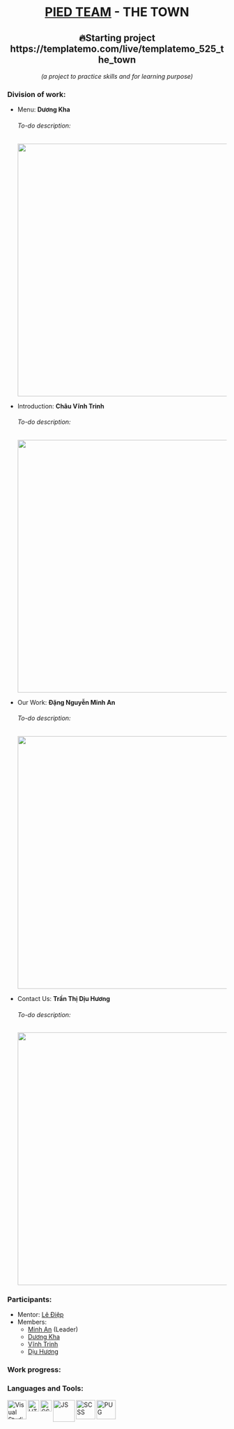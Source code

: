 <h1 align="center"> <a href="https://www.facebook.com/groups/318166702534463">PIED TEAM</a> - THE TOWN </h1>           
<h2 align="center"> 🔥Starting project https://templatemo.com/live/templatemo_525_the_town </h2>
<p align="center"><i>(a project to practice skills and for learning purpose)</i></p>

### Division of work:
* Menu: **Dương Kha**
     ###### To-do description: 
     <p align="center"><img src="https://user-images.githubusercontent.com/68959566/126251161-0ce0c6f7-2b2f-48eb-bda9-d40be4c8dc13.png" width="580px"/></p>
* Introduction: **Châu Vĩnh Trinh**
     ###### To-do description: 
     <p align="center"><img src="https://user-images.githubusercontent.com/68959566/126251226-9065229e-aac4-461a-af07-28e4c39217a6.png" width="580px"/></p>
* Our Work: **Đặng Nguyễn Minh An**
     ###### To-do description: 
     <p align="center"><img src="https://user-images.githubusercontent.com/68959566/126251260-07e125fa-a817-445a-9acf-f2e2a661efb6.png" width="580px"/></p>
* Contact Us: **Trần Thị Dịu Hương**
     ###### To-do description: 
     <p align="center"><img src="https://user-images.githubusercontent.com/68959566/126251459-d318d0fe-b434-442a-8339-8aae44b7b98a.png" width="580px"/></p>
     
### Participants:
- Mentor: <a href="https://www.facebook.com/nomadic.lodestar" target="_blank">Lê Điệp</a>
- Members: 
     - <a href="https://www.facebook.com/DangNguyenMinhAn158/" target="_blank">Minh An</a> (Leader)
     - <a href="https://www.facebook.com/Kha.Writer" target="_blank">Dương Kha</a>       
     - <a href="https://www.facebook.com/yozcheng" target="_blank">Vĩnh Trinh</a> 
     - <a href="https://www.facebook.com/maomaokongu" target="_blank">Dịu Hương</a>

### Work progress:







### Languages and Tools:
<img align="left" alt="Visual Studio Code" width="44px" src="https://www.solucionex.com/sites/default/files/posts/imagen/vscode-800x450.png"/>
<img align="left" alt="HTML" width="26px" src="https://upload.wikimedia.org/wikipedia/commons/thumb/8/80/HTML5_logo_resized.svg/1200px-HTML5_logo_resized.svg.png"/>
<img align="left" alt="CSS" width="26px" src="https://upload.wikimedia.org/wikipedia/commons/thumb/d/d5/CSS3_logo_and_wordmark.svg/1200px-CSS3_logo_and_wordmark.svg.png"/>
<img align="left" alt="JS" width="50px" src="https://media.vlpt.us/images/charlie-lyc/post/2244e9e8-7621-4df7-86cb-5a11ad3137eb/Javascript_logo-1170x850.jpg"/>
<img align="left" alt="SCSS" width="44px" src="https://sass-lang.com/assets/img/styleguide/seal-color-reversed-c50d9b78.png"/>
<img align="left" alt="PUG" width="44px" src="https://camo.githubusercontent.com/2eb688a747805c9acd144faf728c8a30f86fc4ca5fb39e6528232f0372151364/68747470733a2f2f63646e2e7261776769742e636f6d2f7075676a732f7075672d6c6f676f2f656563343336636565386664396431373236643738333963626539396431663639343639326330632f5356472f7075672d66696e616c2d6c6f676f2d5f2d636f6c6f75722d3132382e737667"/>
